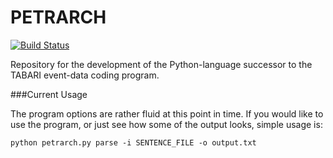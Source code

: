 PETRARCH
========

[![Build Status](https://travis-ci.org/eventdata/PETRARCH.png?branch=master)](https://travis-ci.org/eventdata/PETRARCH)

Repository for the development of the Python-language successor to the TABARI
event-data coding program. 

###Current Usage

The program options are rather fluid at this point in time. If you would like
to use the program, or just see how some of the output looks, simple usage is:

    python petrarch.py parse -i SENTENCE_FILE -o output.txt 
